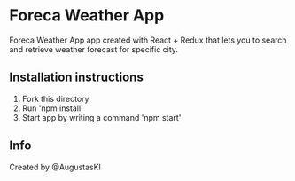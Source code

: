 # Foreca Weather App

Foreca Weather App app created with React + Redux that lets you to search and retrieve weather forecast for specific city.

## Installation instructions
1. Fork this directory
2. Run 'npm install'
3. Start app by writing a command 'npm start'

## Info
Created by @AugustasKl
